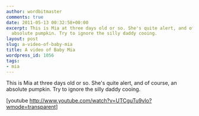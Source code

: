 ```yaml
---
author: wordbitmaster
comments: true
date: 2011-05-13 00:32:58+00:00
excerpt: This is Mia at three days old or so. She's quite alert, and of course, an
  absolute pumpkin. Try to ignore the silly daddy cooing.
layout: post
slug: a-video-of-baby-mia
title: A video of Baby Mia
wordpress_id: 1056
tags:
- mia
---
```


This is Mia at three days old or so. She's quite alert, and of course, an absolute pumpkin. Try to ignore the silly daddy cooing. 

[youtube http://www.youtube.com/watch?v=UTCguTu9vlo?wmode=transparent]
